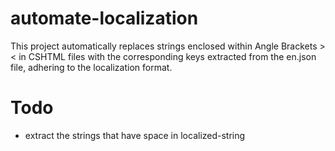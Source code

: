 # automate-localization
 
This project automatically replaces strings enclosed within Angle Brackets > < in CSHTML files with the corresponding keys extracted from the en.json file, adhering to the localization format.

# Todo
- extract the strings that have space in localized-string 
